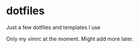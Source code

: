 # dotfiles
Just a few dotfiles and templates I use

Only my vimrc at the moment. Might add more later.
